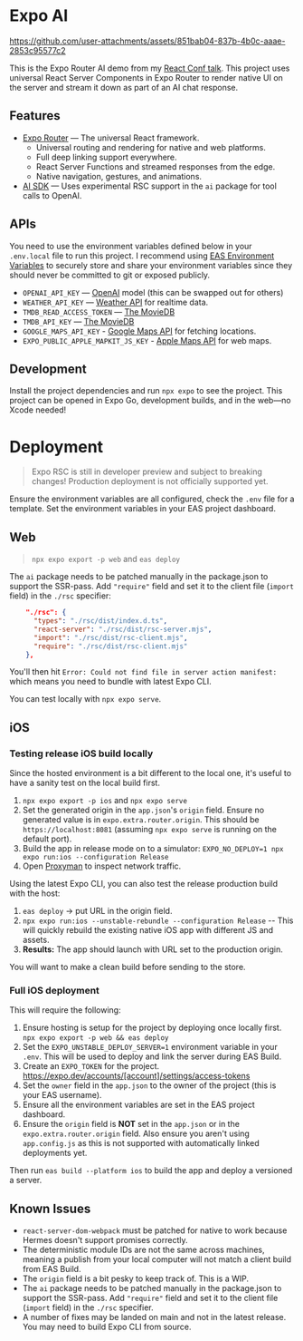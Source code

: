 # Expo AI


https://github.com/user-attachments/assets/851bab04-837b-4b0c-aaae-2853c95577c2


This is the Expo Router AI demo from my [React Conf talk](https://www.youtube.com/watch?v=djhEgxQf3Kw). This project uses universal React Server Components in Expo Router to render native UI on the server and stream it down as part of an AI chat response.

## Features

- [Expo Router](https://docs.expo.dev/router/introduction/) — The universal React framework.
  - Universal routing and rendering for native and web platforms.
  - Full deep linking support everywhere.
  - React Server Functions and streamed responses from the edge.
  - Native navigation, gestures, and animations.
- [AI SDK](https://sdk.vercel.ai/docs) — Uses experimental RSC support in the `ai` package for tool calls to OpenAI.


## APIs

You need to use the environment variables defined below in your `.env.local` file to run this project. I recommend using [EAS Environment Variables](https://docs.expo.dev/eas/using-environment-variables/#create-environment-variables) to securely store and share your environment variables since they should never be committed to git or exposed publicly.

- `OPENAI_API_KEY` — [OpenAI](https://platform.openai.com/docs/overview) model (this can be swapped out for others)
- `WEATHER_API_KEY` — [Weather API](https://www.weatherapi.com/) for realtime data.
- `TMDB_READ_ACCESS_TOKEN` — [The MovieDB](https://developer.themoviedb.org/docs/getting-started)
- `TMDB_API_KEY` — [The MovieDB](https://developer.themoviedb.org/docs/getting-started)
- `GOOGLE_MAPS_API_KEY` - [Google Maps API](https://console.cloud.google.com/google/maps-apis/home) for fetching locations.
- `EXPO_PUBLIC_APPLE_MAPKIT_JS_KEY` - [Apple Maps API](https://developer.apple.com/account/resources/services/maps-tokens) for web maps.

## Development

Install the project dependencies and run `npx expo` to see the project. This project can be opened in Expo Go, development builds, and in the web—no Xcode needed!

# Deployment

> Expo RSC is still in developer preview and subject to breaking changes! Production deployment is not officially supported yet.

Ensure the environment variables are all configured, check the `.env` file for a template. Set the environment variables in your EAS project dashboard.

## Web

> `npx expo export -p web` and `eas deploy`

The `ai` package needs to be patched manually in the package.json to support the SSR-pass. Add `"require"` field and set it to the client file (`import` field) in the `./rsc` specifier:

```json
    "./rsc": {
      "types": "./rsc/dist/index.d.ts",
      "react-server": "./rsc/dist/rsc-server.mjs",
      "import": "./rsc/dist/rsc-client.mjs",
      "require": "./rsc/dist/rsc-client.mjs"
    },
```

You'll then hit `Error: Could not find file in server action manifest:` which means you need to bundle with latest Expo CLI.

You can test locally with `npx expo serve`.

## iOS

### Testing release iOS build locally

Since the hosted environment is a bit different to the local one, it's useful to have a sanity test on the local build first.

1. `npx expo export -p ios` and `npx expo serve`
2. Set the generated origin in the `app.json`'s `origin` field. Ensure no generated value is in `expo.extra.router.origin`. This should be `https://localhost:8081` (assuming `npx expo serve` is running on the default port).
3. Build the app in release mode on to a simulator: `EXPO_NO_DEPLOY=1 npx expo run:ios --configuration Release`
4. Open [Proxyman](https://proxyman.com/) to inspect network traffic.

Using the latest Expo CLI, you can also test the release production build with the host:

1. `eas deploy` -> put URL in the origin field.
2. `npx expo run:ios --unstable-rebundle --configuration Release` -- This will quickly rebuild the existing native iOS app with different JS and assets.
3. **Results:** The app should launch with URL set to the production origin.

You will want to make a clean build before sending to the store.

### Full iOS deployment

This will require the following:

1. Ensure hosting is setup for the project by deploying once locally first. `npx expo export -p web && eas deploy`
2. Set the `EXPO_UNSTABLE_DEPLOY_SERVER=1` environment variable in your `.env`. This will be used to deploy and link the server during EAS Build.
3. Create an `EXPO_TOKEN` for the project. https://expo.dev/accounts/[account]/settings/access-tokens
4. Set the `owner` field in the `app.json` to the owner of the project (this is your EAS username).
5. Ensure all the environment variables are set in the EAS project dashboard.
6. Ensure the `origin` field is **NOT** set in the `app.json` or in the `expo.extra.router.origin` field. Also ensure you aren't using `app.config.js` as this is not supported with automatically linked deployments yet.

Then run `eas build --platform ios` to build the app and deploy a versioned a server.

## Known Issues

- `react-server-dom-webpack` must be patched for native to work because Hermes doesn't support promises correctly.
- The deterministic module IDs are not the same across machines, meaning a publish from your local computer will not match a client build from EAS Build.
- The `origin` field is a bit pesky to keep track of. This is a WIP.
- The `ai` package needs to be patched manually in the package.json to support the SSR-pass. Add `"require"` field and set it to the client file (`import` field) in the `./rsc` specifier.
- A number of fixes may be landed on main and not in the latest release. You may need to build Expo CLI from source.
